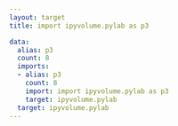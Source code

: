 ```yaml
---
layout: target
title: import ipyvolume.pylab as p3

data:
  alias: p3
  count: 8
  imports:
  - alias: p3
    count: 8
    import: import ipyvolume.pylab as p3
    target: ipyvolume.pylab
  target: ipyvolume.pylab
---
```

